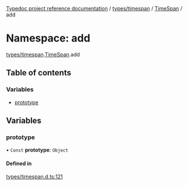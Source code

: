 [Typedoc project reference documentation](../README.md) / [types/timespan](types_timespan.md) / [TimeSpan](types_timespan.timespan.md) / add

# Namespace: add

[types/timespan](types_timespan.md).[TimeSpan](types_timespan.timespan.md).add

## Table of contents

### Variables

- [prototype](types_timespan.timespan.add.md#prototype)

## Variables

### prototype

• `Const` **prototype**: `Object`

#### Defined in

[types/timespan.d.ts:121](https://github.com/DocuWare/REST-Sample-TS/blob/beb3ada/src/types/timespan.d.ts#L121)
